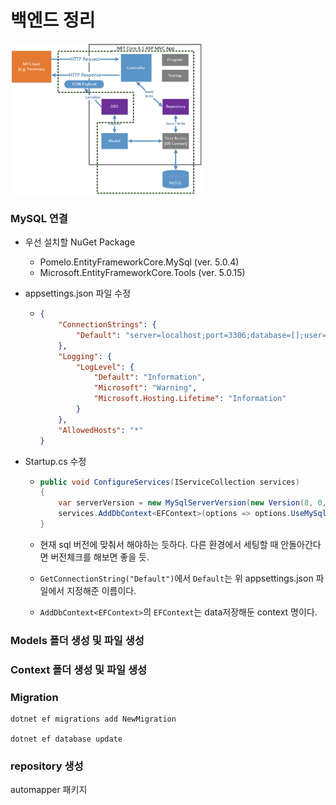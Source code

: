 # 백엔드 정리

<img src="../assets/dotnetcore_structure.png" alt="dotnetcore_structure" style="zoom:30%;" />

### MySQL 연결

- 우선 설치할 NuGet Package

  - Pomelo.EntityFrameworkCore.MySql (ver. 5.0.4)
  - Microsoft.EntityFrameworkCore.Tools (ver. 5.0.15)

- appsettings.json 파일 수정

  - ```json
    {
        "ConnectionStrings": {
            "Default": "server=localhost;port=3306;database=[];user=root;password=[pw]"
        },
        "Logging": {
            "LogLevel": {
                "Default": "Information",
                "Microsoft": "Warning",
                "Microsoft.Hosting.Lifetime": "Information"
            }
        },
        "AllowedHosts": "*"
    }
    ```

- Startup.cs 수정

  - ```c#
    public void ConfigureServices(IServiceCollection services)
    {
        var serverVersion = new MySqlServerVersion(new Version(8, 0, 28));
        services.AddDbContext<EFContext>(options => options.UseMySql(Configuration.GetConnectionString("Default"), serverVersion));
    }
    ```

  - 현재 sql 버전에 맞춰서 해야하는 듯하다. 다른 환경에서 세팅할 때 안돌아간다면 버전체크를 해보면 좋을 듯.

  - `GetConnectionString("Default")`에서 `Default`는 위 appsettings.json 파일에서 지정해준 이름이다.

  - `AddDbContext<EFContext>`의 `EFContext`는 data저장해둔 context 명이다.

  



### Models 폴더 생성 및 파일 생성



### Context 폴더 생성 및 파일 생성



### Migration

```
dotnet ef migrations add NewMigration

dotnet ef database update
```



### repository 생성





automapper 패키지

